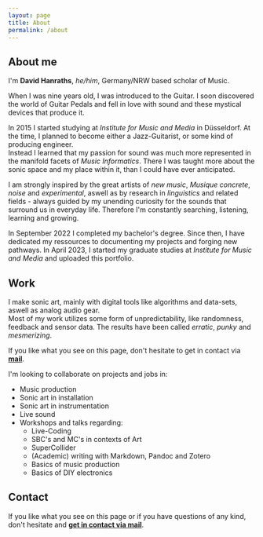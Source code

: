 ```yaml
---
layout: page
title: About
permalink: /about
---
```


## About me

I'm **David Hanraths**, *he/him*, Germany/NRW based scholar of Music.  

When I was nine years old, I was introduced to the Guitar. I soon discovered the world of Guitar Pedals and fell in love with sound and these mystical devices that produce it.  

In 2015 I started studying at *Institute for Music and Media* in Düsseldorf. At the time, I planned to become either a Jazz-Guitarist, or some kind of producing engineer.  
Instead I learned that my passion for sound was much more represented in the manifold facets of *Music Informatics*. 
There I was taught more about the sonic space and my place within it, than I could have ever anticipated.  

I am strongly inspired by the great artists of *new music*, *Musique concrete*, *noise* and *experimental*, 
aswell as by research in *linguistics* and related fields - 
always guided by my unending curiosity for the sounds that surround us in everyday life. 
Therefore I'm constantly searching, listening, learning and growing.  

In September 2022 I completed my bachelor's degree. Since then, I have dedicated my ressources to documenting my projects and forging new pathways. 
In April 2023, I started my graduate studies at *Institute for Music and Media* and uploaded this portfolio.



## Work

I make sonic art, mainly with digital tools like algorithms and data-sets, aswell as analog audio gear.  
Most of my work utilizes some form of unpredictability, like randomness, feedback and sensor data. The results have been called *erratic*, *punky* and *mesmerizing*.  

If you like what you see on this page, don't hesitate to get in contact via [**mail**](mailto:d.hanraths(at)web.de).  

I'm looking to collaborate on projects and jobs in:
- Music production 
- Sonic art in installation 
- Sonic art in instrumentation
- Live sound
- Workshops and talks regarding:
	- Live-Coding
	- SBC's and MC's in contexts of Art
	- SuperCollider 
	- (Academic) writing with Markdown, Pandoc and Zotero
	- Basics of music production
	- Basics of DIY electronics

## Contact

<!--- {% include mailform.html %} --->

If you like what you see on this page or if you have questions of any kind, don't hesitate and
**[get in contact via mail](mailto:d.hanraths(at)web.de)**.  

